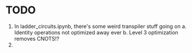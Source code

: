 # TODO

1.  In ladder_circuits.ipynb, there's some weird transpiler stuff going on
    a. Identity operations not optimized away ever
    b. Level 3 optimization removes CNOTS!?
2.